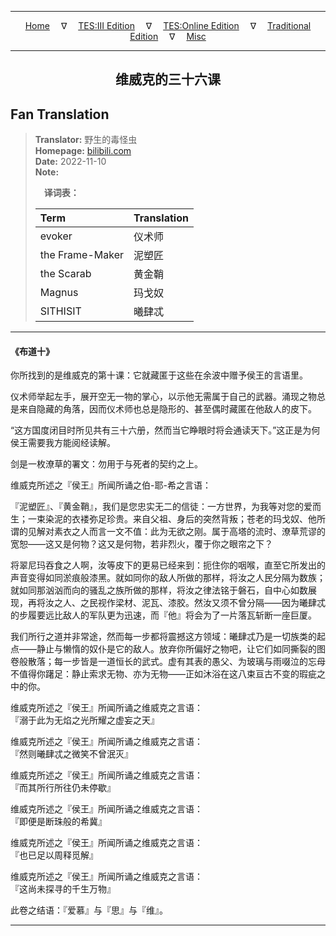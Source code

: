 
---

<!-- Jekyll Page Links -->

<center>
<a href="../../../../../../index.html">Home</a>
&emsp;&nabla;&emsp;
<a href="../../../../../index-tes3.html">TES:III Edition</a>
&emsp;&nabla;&emsp;
<a href="../../../../../index-teso.html">TES:Online Edition</a>
&emsp;&nabla;&emsp;
<a href="../../../../../index-traditional.html">Traditional Edition</a>
&emsp;&nabla;&emsp;
<a href="../../../../../index-misc.html">Misc</a>
</center>

<!-- Markdown Body Below: -->

---

<center>
<h2><span style="font-family:SimSun">维威克的三十六课</span></h2>
</center>

## Fan Translation

> __Translator:__ 野生的毒怪虫\
> __Homepage:__ [bilibili.com][1]\
> __Date:__ 2022-11-10\
> __Note:__
>
> &emsp;__译词表：__
>
> | Term                               | Translation |
> |:-----------------------------------|:------------|
> | evoker                             | 仪术师 |
> | the Frame-Maker                    | 泥塑匠 |
> | the Scarab                         | 黄金鞘 |
> | Magnus                             | 玛戈奴 |
> | SITHISIT                           | 曦肆忒 |

[1]: https://www.bilibili.com/opus/727082755887726644/

---

#### 《布道十》

你所找到的是维威克的第十课：它就藏匿于这些在余波中赠予侯王的言语里。

仪术师举起左手，展开空无一物的掌心，以示他无需属于自己的武器。涌现之物总是来自隐藏的角落，因而仪术师也总是隐形的、甚至偶时藏匿在他敌人的皮下。

“这方国度闭目时所见共有三十六册，然而当它睁眼时将会通读天下。”这正是为何侯王需要我方能阅经读解。

剑是一枚潦草的署文：勿用于与死者的契约之上。

维威克所述之『侯王』所闻所诵之伯-耶-希之言语：

『泥塑匠』、『黄金鞘』，我们是您忠实无二的信徒：一方世界，为我等对您的爱而生；一束染泥的衣褛弥足珍贵。来自父祖、身后的突然背叛；苍老的玛戈奴、他所谓的见解对素衣之人而言一文不值：此为无欲之刚。属于高塔的流时、潦草荒谬的宽恕——这又是何物？这又是何物，若非烈火，覆于你之眼帘之下？

将翠尼玛吞食之人啊，汝等皮下的更易已经来到：扼住你的咽喉，直至它所发出的声音变得如同淤痕般漆黑。就如同你的敌人所做的那样，将汝之人民分隔为数族；就如同那汹汹而向的骚乱之族所做的那样，将汝之律法铭于磐石，自中心如数展现，再将汝之人、之民视作梁材、泥瓦、漆胶。然汝又须不曾分隔——因为曦肆忒的步履要远比敌人的军队更为迅速，而『他』将会为了一片落瓦斩断一座巨厦。

我们所行之道并非常途，然而每一步都将震撼这方领域：曦肆忒乃是一切族类的起点——静止与懒惰的奴仆是它的敌人。放弃你所偏好之物吧，让它们如同撕裂的图卷般散落；每一步皆是一道恒长的武式。虚有其表的愚父、为玻璃与雨啜泣的忘母不值得你躇足：静止索求无物、亦为无物——正如沐浴在这八束亘古不变的瑕疵之中的你。

维威克所述之『侯王』所闻所诵之维威克之言语：\
『溺于此为无焰之光所耀之虚妄之天』

维威克所述之『侯王』所闻所诵之维威克之言语：\
『然则曦肆忒之微笑不曾泯灭』

维威克所述之『侯王』所闻所诵之维威克之言语：\
『而其所行所往仍未停歇』

维威克所述之『侯王』所闻所诵之维威克之言语：\
『即便是断珠般的希冀』

维威克所述之『侯王』所闻所诵之维威克之言语：\
『也已足以周释觅解』

维威克所述之『侯王』所闻所诵之维威克之言语：\
『这尚未探寻的千生万物』

此卷之结语：『爱慕』与『思』与『维』。

---
